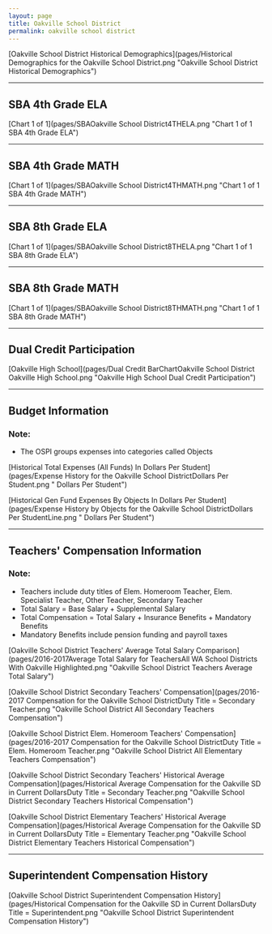 ```yaml
---
layout: page
title: Oakville School District
permalink: oakville school district
---
```



[Oakville School District Historical Demographics](pages/Historical Demographics for the Oakville School District.png "Oakville School District Historical Demographics")

___

## SBA 4th Grade ELA

[Chart 1 of 1](pages/SBAOakville School District4THELA.png "Chart 1 of 1 SBA 4th Grade ELA")


___

## SBA 4th Grade MATH

[Chart 1 of 1](pages/SBAOakville School District4THMATH.png "Chart 1 of 1 SBA 4th Grade MATH")


___

## SBA 8th Grade ELA

[Chart 1 of 1](pages/SBAOakville School District8THELA.png "Chart 1 of 1 SBA 8th Grade ELA")


___

## SBA 8th Grade MATH

[Chart 1 of 1](pages/SBAOakville School District8THMATH.png "Chart 1 of 1 SBA 8th Grade MATH")


___

## Dual Credit Participation

[Oakville High School](pages/Dual Credit BarChartOakville School District Oakville High School.png "Oakville High School Dual Credit Participation")


___

## Budget Information
### Note:
- The OSPI groups expenses into categories called Objects

[Historical Total Expenses (All Funds) In Dollars Per Student](pages/Expense History for the Oakville School DistrictDollars Per Student.png " Dollars Per Student")

[Historical Gen Fund Expenses By Objects In Dollars Per Student](pages/Expense History by Objects for the Oakville School DistrictDollars Per StudentLine.png " Dollars Per Student")


___

## Teachers' Compensation Information
### Note:
- Teachers include duty titles of Elem. Homeroom Teacher, Elem. Specialist Teacher, Other Teacher, Secondary Teacher
- Total Salary = Base Salary + Supplemental Salary
- Total Compensation = Total Salary + Insurance Benefits + Mandatory Benefits
- Mandatory Benefits include pension funding and payroll taxes

[Oakville School District Teachers' Average Total Salary Comparison](pages/2016-2017Average Total Salary for TeachersAll WA School Districts With Oakville Highlighted.png "Oakville School District Teachers Average Total Salary")

[Oakville School District Secondary Teachers' Compensation](pages/2016-2017 Compensation for the Oakville School DistrictDuty Title = Secondary Teacher.png "Oakville School District All Secondary Teachers Compensation")

[Oakville School District Elem. Homeroom Teachers' Compensation](pages/2016-2017 Compensation for the Oakville School DistrictDuty Title = Elem. Homeroom Teacher.png "Oakville School District All Elementary Teachers Compensation")

[Oakville School District Secondary Teachers' Historical Average Compensation](pages/Historical Average Compensation for the Oakville SD in Current DollarsDuty Title = Secondary Teacher.png "Oakville School District Secondary Teachers Historical Compensation")

[Oakville School District Elementary Teachers' Historical Average Compensation](pages/Historical Average Compensation for the Oakville SD in Current DollarsDuty Title = Elementary Teacher.png "Oakville School District Elementary Teachers Historical Compensation")


___

## Superintendent Compensation History

[Oakville School District Superintendent Compensation History](pages/Historical Compensation for the Oakville SD in Current DollarsDuty Title = Superintendent.png "Oakville School District Superintendent Compensation History")

